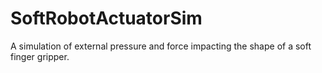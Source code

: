 # SoftRobotActuatorSim
 A simulation of external pressure and force impacting the shape of a soft finger gripper.
